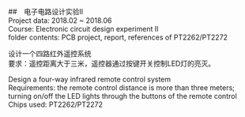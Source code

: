 
##　电子电路设计实验II  
Project data:  2018.02 ~ 2018.06   
Course: Electronic circuit design experiment II  
folder contents: PCB project, report, references of PT2262/PT2272  

设计一个四路红外遥控系统  
要求：遥控距离大于三米，遥控器通过按键开关控制LED灯的亮灭。

Design a four-way infrared remote control system  
Requirements: the remote control distance is more than three meters; turning on/off the LED lights through the buttons of the remote control  
Chips used: PT2262/PT2272
